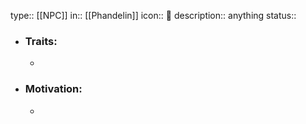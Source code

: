 type:: [[NPC]]
in:: [[Phandelin]] 
icon:: 👤
description:: anything
status::

- ### Traits:
	-
- ### Motivation:
	-